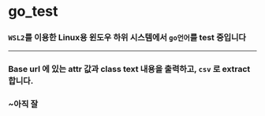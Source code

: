 # go_test
### `WSL2`를 이용한 Linux용 윈도우 하위 시스템에서 `go언어`를 test 중입니다
---

### Base url 에 있는 attr 값과 class text 내용을 출력하고, `csv` 로 extract 합니다.

### ~아직 잘 
